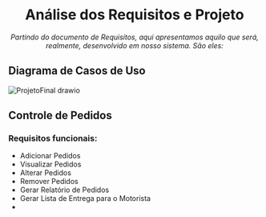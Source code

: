 <h1 align="center">Análise dos Requisitos e Projeto</h1>
<p align="center"><i>Partindo do documento de Requisitos, aqui apresentamos aquilo que será, realmente, desenvolvido em nosso sistema. São eles:</i></p>

<h2>Diagrama de Casos de Uso</h2>

![ProjetoFinal drawio](https://user-images.githubusercontent.com/106175075/210436431-a8b975e0-2e08-47b9-870f-91ac47206238.png)

<h2>Controle de Pedidos</h2>
<h3>Requisitos funcionais:</h3>
<ul>
<li>Adicionar Pedidos</li>
<li>Visualizar Pedidos</li>
<li>Alterar Pedidos</li>
<li>Remover Pedidos</li>
<li>Gerar Relatório de Pedidos</li>
<li>Gerar Lista de Entrega para o Motorista</li>
<li></li>
</ul>
